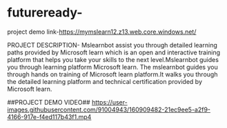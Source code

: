 # futureready-
project demo link-https://mymslearn12.z13.web.core.windows.net/


PROJECT DESCRIPTION-
Mslearnbot assist you through detailed learning paths provided by Microsoft learn which is an open and interactive training platform that helps you take your skills to the next level.Mslearnbot guides you through learning platform Microsoft learn. The mslearnbot guides you through hands on training of Microsoft learn platform.It walks you through the detailed learning platform and technical certification provided by Microsoft learn.

##PROJECT DEMO VIDEO##
https://user-images.githubusercontent.com/91004943/160909482-21ec9ee5-a2f9-4166-917e-f4ed117b43f1.mp4


